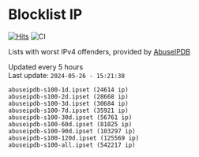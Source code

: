 # Blocklist IP

[![Hits](https://hits.seeyoufarm.com/api/count/incr/badge.svg?url=https%3A%2F%2Fgithub.com%2Fborestad%2Fblocklist-ip%2F&count_bg=%2379C83D&title_bg=%23555555&icon=&icon_color=%23E7E7E7&title=hits&edge_flat=false)](https://hits.seeyoufarm.com)  ![CI](https://img.shields.io/github/workflow/status/borestad/blocklist-ip/CI?style=flat-square)

Lists with worst IPv4 offenders, provided by [AbuseIPDB](https://www.abuseipdb.com/)

<!-- FOOTER-PLACEHOLDER -->
Updated every 5 hours<br>
Last update: `2024-05-26 - 15:21:38`
```
abuseipdb-s100-1d.ipset (24614 ip)
abuseipdb-s100-2d.ipset (28668 ip)
abuseipdb-s100-3d.ipset (30684 ip)
abuseipdb-s100-7d.ipset (35921 ip)
abuseipdb-s100-30d.ipset (56761 ip)
abuseipdb-s100-60d.ipset (81825 ip)
abuseipdb-s100-90d.ipset (103297 ip)
abuseipdb-s100-120d.ipset (125569 ip)
abuseipdb-s100-all.ipset (542217 ip)
```
